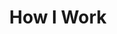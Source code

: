 ---
enable: true
title: "How I Work"
description: "What sets me apart and how my mindset will contribute to our successful collaboration"

# Expertise
expertise:
  - keyword: "With heart and soul"
    icon: "/images/hand.png"
    content: "I love my job, which is a privileged position to be in. This means that I treat every project with equal importance, and ensure they are delivered at the highest standard. I continuously improve my skills and strive to be flexible."

  - keyword: "Professional collaboration"
    icon: "/images/messaging.png"
    content: "I firmly believe that every successful project is a collaboration, especially in publishing, with authors, editors, translators, and many others working together on each publication. I do my job with precision and care, but I always make an effort to be open to the suggestions of others, to give constructive feedback when needed, or to brainstorm solutions."

  - keyword: "Thoroughness and versatility"
    icon: "/images/book.png"
    content: "When I work on a project, I always document my work to make my colleagues' jobs easier. In this sense, I remain a librarian—I enjoy looking things up, and I find that my most memorable works are the ones that required extensive research, for example, about Chinese history, the Hundred Years’ War, or the Cosmere."

  - keyword: "Reliability"
    icon: "/images/deadline.png"
    content: "I started freelancing in 2013 and became a full-time freelancer in 2018. Throughout these years I’ve demonstrated to my colleagues and clients that I am able to deliver quality work even on complex projects, meet deadlines, and be a dependable team member."



# don't create a separate page
_build:
  render: "never"
---